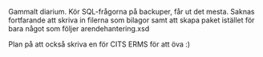 Gammalt diarium. Kör SQL-frågorna på backuper, får ut det mesta. Saknas fortfarande att skriva in filerna som bilagor samt att skapa paket istället för bara något som följer arendehantering.xsd

Plan på att också skriva en för CITS ERMS för att öva :)